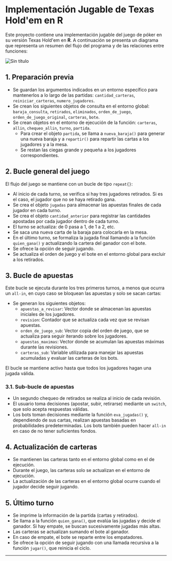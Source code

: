 # Implementación Jugable de Texas Hold'em en R

Este proyecto contiene una implementación jugable del juego de póker en su versión Texas Hold'em en **R**. A continuación se presenta un diagrama que representa un resumen del flujo del programa y de las relaciones entre funciones:

![Sin título](https://github.com/user-attachments/assets/9f097ea0-f874-4a9b-bc25-39540b0d0b79)


## 1. Preparación previa

- Se guardan los argumentos indicados en un entorno específico para mantenerlos a lo largo de las partidas: `cantidad_carteras`, `reiniciar_carteras`, `numero_jugadores`.
- Se crean los siguientes objetos de consulta en el entorno global: `baraja_consulta`, `retirados`, `eliminados`, `orden_de_juego`, `orden_de_juego_original`, `carteras`, `bote`.
- Se crean objetos en el entorno de ejecución de la función: `carteras`, `allin`, `chequeo_allin`, `turno`, `partida`.
    - Para crear el objeto `partida`, se llama a `nueva_baraja()` para generar una nueva baraja y a `repartir()` para repartir las cartas a los jugadores y a la mesa.
    - Se restan las ciegas grande y pequeña a los jugadores correspondientes.

## 2. Bucle general del juego

El flujo del juego se mantiene con un bucle de tipo `repeat{}`:

- Al inicio de cada turno, se verifica si hay tres jugadores retirados. Si es el caso, el jugador que no se haya retirado gana.
- Se crea el objeto `jugadas` para almacenar las apuestas finales de cada jugador en cada turno.
- Se crea el objeto `cantidad_anterior` para registrar las cantidades apostadas por cada jugador dentro de cada turno.
- El turno se actualiza: de 0 pasa a 1, de 1 a 2, etc.
- Se saca una nueva carta de la baraja para colocarla en la mesa.
- En el último turno, se formaliza la jugada final llamando a la función `quien_gana()` y actualizando la cartera del ganador con el bote.
- Se ofrece la opción de seguir jugando.
- Se actualiza el orden de juego y el bote en el entorno global para excluir a los retirados.

## 3. Bucle de apuestas

Este bucle se ejecuta durante los tres primeros turnos, a menos que ocurra un `all-in`, en cuyo caso se bloquean las apuestas y solo se sacan cartas:

- Se generan los siguientes objetos:
    - `apuestas_a_revisar`: Vector donde se almacenan las apuestas iniciales de los jugadores.
    - `revision`: Contador que se actualiza cada vez que se revisan apuestas.
    - `orden_de_juego_sub`: Vector copia del orden de juego, que se actualiza para seguir iterando sobre los jugadores.
    - `apuestas_maximas`: Vector donde se acumulan las apuestas máximas durante las revisiones.
    - `carteras_sub`: Variable utilizada para manejar las apuestas acumuladas y evaluar las carteras de los bots.

El bucle se mantiene activo hasta que todos los jugadores hagan una jugada válida.

### 3.1. Sub-bucle de apuestas

- Un segundo chequeo de retirados se realiza al inicio de cada revisión.
- El usuario toma decisiones (apostar, subir, retirarse) mediante un `switch`, que solo acepta respuestas válidas.
- Los bots toman decisiones mediante la función `eva_jugadas()` y, dependiendo de sus cartas, realizan apuestas basadas en probabilidades predeterminadas. Los bots también pueden hacer `all-in` en caso de no tener suficientes fondos.

## 4. Actualización de carteras

- Se mantienen las carteras tanto en el entorno global como en el de ejecución.
- Durante el juego, las carteras solo se actualizan en el entorno de ejecución.
- La actualización de las carteras en el entorno global ocurre cuando el jugador decide seguir jugando.

## 5. Último turno

- Se imprime la información de la partida (cartas y retirados).
- Se llama a la función `quien_gana()`, que evalúa las jugadas y decide el ganador. Si hay empate, se buscan sucesivamente jugadas más altas.
- Las carteras se actualizan sumando el bote al ganador.
- En caso de empate, el bote se reparte entre los empatadores.
- Se ofrece la opción de seguir jugando con una llamada recursiva a la función `jugar()`, que reinicia el ciclo.

---
